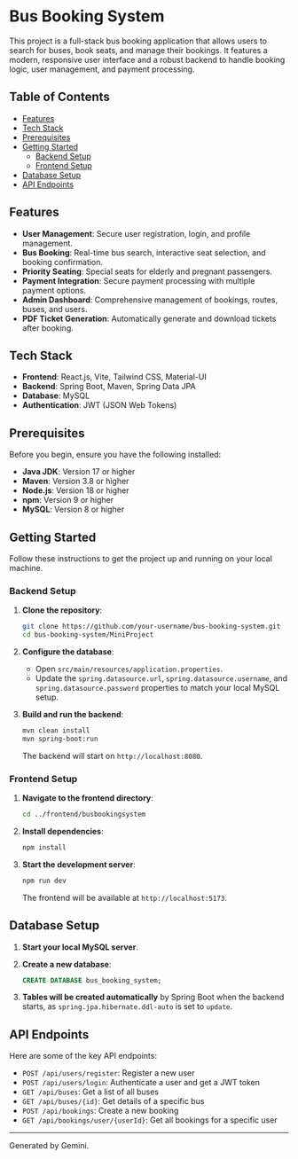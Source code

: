 # Bus Booking System

This project is a full-stack bus booking application that allows users to search for buses, book seats, and manage their bookings. It features a modern, responsive user interface and a robust backend to handle booking logic, user management, and payment processing.

## Table of Contents

- [Features](#features)
- [Tech Stack](#tech-stack)
- [Prerequisites](#prerequisites)
- [Getting Started](#getting-started)
  - [Backend Setup](#backend-setup)
  - [Frontend Setup](#frontend-setup)
- [Database Setup](#database-setup)
- [API Endpoints](#api-endpoints)

## Features

- **User Management**: Secure user registration, login, and profile management.
- **Bus Booking**: Real-time bus search, interactive seat selection, and booking confirmation.
- **Priority Seating**: Special seats for elderly and pregnant passengers.
- **Payment Integration**: Secure payment processing with multiple payment options.
- **Admin Dashboard**: Comprehensive management of bookings, routes, buses, and users.
- **PDF Ticket Generation**: Automatically generate and download tickets after booking.

## Tech Stack

- **Frontend**: React.js, Vite, Tailwind CSS, Material-UI
- **Backend**: Spring Boot, Maven, Spring Data JPA
- **Database**: MySQL
- **Authentication**: JWT (JSON Web Tokens)

## Prerequisites

Before you begin, ensure you have the following installed:

- **Java JDK**: Version 17 or higher
- **Maven**: Version 3.8 or higher
- **Node.js**: Version 18 or higher
- **npm**: Version 9 or higher
- **MySQL**: Version 8 or higher

## Getting Started

Follow these instructions to get the project up and running on your local machine.

### Backend Setup

1.  **Clone the repository**:
    ```sh
    git clone https://github.com/your-username/bus-booking-system.git
    cd bus-booking-system/MiniProject
    ```

2.  **Configure the database**:
    - Open `src/main/resources/application.properties`.
    - Update the `spring.datasource.url`, `spring.datasource.username`, and `spring.datasource.password` properties to match your local MySQL setup.

3.  **Build and run the backend**:
    ```sh
    mvn clean install
    mvn spring-boot:run
    ```
    The backend will start on `http://localhost:8080`.

### Frontend Setup

1.  **Navigate to the frontend directory**:
    ```sh
    cd ../frontend/busbookingsystem
    ```

2.  **Install dependencies**:
    ```sh
    npm install
    ```

3.  **Start the development server**:
    ```sh
    npm run dev
    ```
    The frontend will be available at `http://localhost:5173`.

## Database Setup

1.  **Start your local MySQL server**.

2.  **Create a new database**:
    ```sql
    CREATE DATABASE bus_booking_system;
    ```

3.  **Tables will be created automatically** by Spring Boot when the backend starts, as `spring.jpa.hibernate.ddl-auto` is set to `update`.

## API Endpoints

Here are some of the key API endpoints:

- `POST /api/users/register`: Register a new user
- `POST /api/users/login`: Authenticate a user and get a JWT token
- `GET /api/buses`: Get a list of all buses
- `GET /api/buses/{id}`: Get details of a specific bus
- `POST /api/bookings`: Create a new booking
- `GET /api/bookings/user/{userId}`: Get all bookings for a specific user

---
Generated by Gemini.
